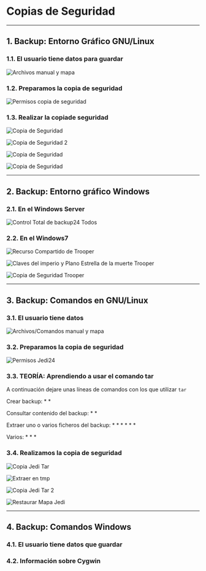 # Copias de Seguridad

---

## 1. Backup: Entorno Gráfico GNU/Linux

### 1.1. El usuario tiene datos para guardar

![Archivos manual y mapa](https://github.com/jsuabur/idp1819-jorge-suarez/blob/master/SegundoTrimestre/Unidad3/A1_Backup/images/manual-mapa.png)

### 1.2. Preparamos la copia de seguridad

![Permisos copia de seguridad](https://github.com/jsuabur/idp1819-jorge-suarez/blob/master/SegundoTrimestre/Unidad3/A1_Backup/images/permisos-coseg.png)

### 1.3. Realizar la copiade seguridad

![Copia de Seguridad](https://github.com/jsuabur/idp1819-jorge-suarez/blob/master/SegundoTrimestre/Unidad3/A1_Backup/images/copia-seguridad.png)

![Copia de Seguridad 2](https://github.com/jsuabur/idp1819-jorge-suarez/blob/master/SegundoTrimestre/Unidad3/A1_Backup/images/copia-2.png)

![Copia de Seguridad](https://github.com/jsuabur/idp1819-jorge-suarez/blob/master/SegundoTrimestre/Unidad3/A1_Backup/images/restaurar-os.png)

![Copia de Seguridad](https://github.com/jsuabur/idp1819-jorge-suarez/blob/master/SegundoTrimestre/Unidad3/A1_Backup/images/restaurado-os.png)

---

## 2. Backup: Entorno gráfico Windows

### 2.1. En el Windows Server

![Control Total de backup24 Todos](https://github.com/jsuabur/idp1819-jorge-suarez/blob/master/SegundoTrimestre/Unidad3/A1_Backup/images/todos-total-ws.png)

### 2.2. En el Windows7

![Recurso Compartido de Trooper](https://github.com/jsuabur/idp1819-jorge-suarez/blob/master/SegundoTrimestre/Unidad3/A1_Backup/images/recurso-compartido-trooper.png)

![Claves del imperio y Plano Estrella de la muerte Trooper](https://github.com/jsuabur/idp1819-jorge-suarez/blob/master/SegundoTrimestre/Unidad3/A1_Backup/images/claves-plano-trooper.png)

![Copia de Seguridad Trooper](https://github.com/jsuabur/idp1819-jorge-suarez/blob/master/SegundoTrimestre/Unidad3/A1_Backup/images/copia-ws.png)






---

## 3. Backup: Comandos en GNU/Linux

### 3.1. El usuario tiene datos

![Archivos/Comandos manual y mapa](https://github.com/jsuabur/idp1819-jorge-suarez/blob/master/SegundoTrimestre/Unidad3/A1_Backup/images/comandos-manual-mapa.png)

### 3.2. Preparamos la copia de seguridad

![Permisos Jedi24](https://github.com/jsuabur/idp1819-jorge-suarez/blob/master/SegundoTrimestre/Unidad3/A1_Backup/images/permisos-jedi24.png)

### 3.3. TEORÍA: Aprendiendo a usar el comando tar

A continuación dejare unas líneas de comandos con los que utilizar `tar`

Crear backup:
*
*

Consultar contenido del backup:
*
*

Extraer uno o varios ficheros del backup:
*
*
*
*
*
*

Varios:
*
*
*

### 3.4. Realizamos la copia de seguridad

![Copia Jedi Tar](https://github.com/jsuabur/idp1819-jorge-suarez/blob/master/SegundoTrimestre/Unidad3/A1_Backup/images/jedi-total.png)

![Extraer en tmp](https://github.com/jsuabur/idp1819-jorge-suarez/blob/master/SegundoTrimestre/Unidad3/A1_Backup/images/ext-tmp.png)

![Copia Jedi Tar 2](https://github.com/jsuabur/idp1819-jorge-suarez/blob/master/SegundoTrimestre/Unidad3/A1_Backup/images/copia2-jedi.png)

![Restaurar Mapa Jedi](https://github.com/jsuabur/idp1819-jorge-suarez/blob/master/SegundoTrimestre/Unidad3/A1_Backup/images/mapa-jedi.png)

---

## 4. Backup: Comandos Windows

### 4.1. El usuario tiene datos que guardar



### 4.2. Información sobre Cygwin
